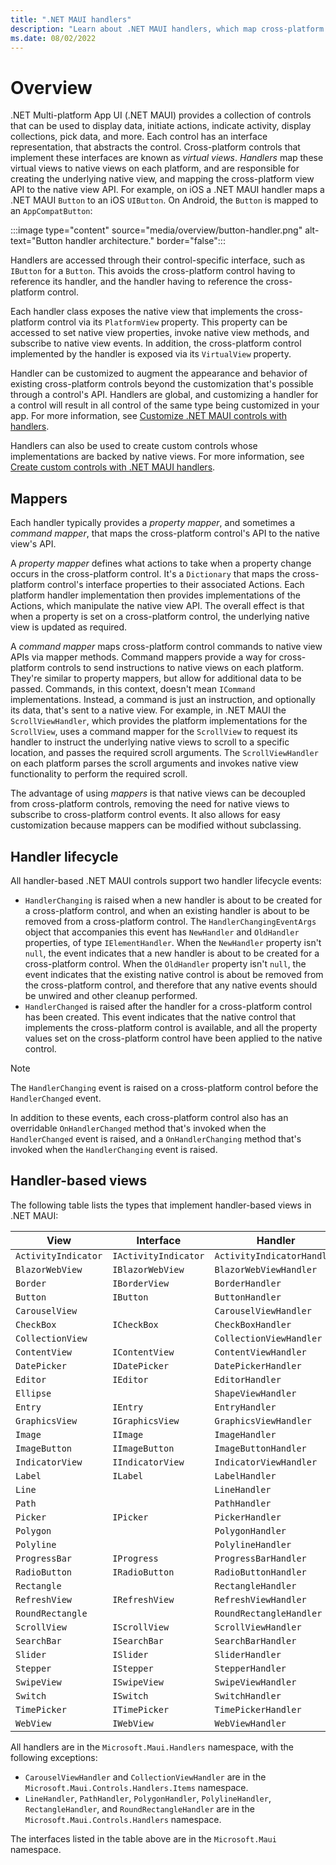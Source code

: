 ```yaml
---
title: ".NET MAUI handlers"
description: "Learn about .NET MAUI handlers, which map cross-platform controls to performant native controls on each platform."
ms.date: 08/02/2022
---
```


# Overview

.NET Multi-platform App UI (.NET MAUI) provides a collection of controls that can be used to display data, initiate actions, indicate activity, display collections, pick data, and more. Each control has an interface representation, that abstracts the control. Cross-platform controls that implement these interfaces are known as *virtual views*. *Handlers* map these virtual views to native views on each platform, and are responsible for creating the underlying native view, and mapping the cross-platform view API to the native view API. For example, on iOS a .NET MAUI handler maps a .NET MAUI `Button` to an iOS `UIButton`. On Android, the `Button` is mapped to an `AppCompatButton`:

:::image type="content" source="media/overview/button-handler.png" alt-text="Button handler architecture." border="false":::

Handlers are accessed through their control-specific interface, such as `IButton` for a `Button`. This avoids the cross-platform control having to reference its handler, and the handler having to reference the cross-platform control.

Each handler class exposes the native view that implements the cross-platform control via its `PlatformView` property. This property can be accessed to set native view properties, invoke native view methods, and subscribe to native view events. In addition, the cross-platform control implemented by the handler is exposed via its `VirtualView` property.

Handler can be customized to augment the appearance and behavior of existing cross-platform controls beyond the customization that's possible through a control's API. Handlers are global, and customizing a handler for a control will result in all control of the same type being customized in your app. For more information, see [Customize .NET MAUI controls with handlers](customize.md).

Handlers can also be used to create custom controls whose implementations are backed by native views. For more information, see [Create custom controls with .NET MAUI handlers](create.md).

## Mappers

Each handler typically provides a *property mapper*, and sometimes a *command mapper*, that maps the cross-platform control's API to the native view's API.

A *property mapper* defines what actions to take when a property change occurs in the cross-platform control. It's a `Dictionary` that maps the cross-platform control's interface properties to their associated Actions. Each platform handler implementation then provides implementations of the Actions, which manipulate the native view API. The overall effect is that when a property is set on a cross-platform control, the underlying native view is updated as required.

A *command mapper* maps cross-platform control commands to native view APIs via mapper methods. Command mappers provide a way for cross-platform controls to send instructions to native views on each platform. They're similar to property mappers, but allow for additional data to be passed. Commands, in this context, doesn't mean `ICommand` implementations. Instead, a command is just an instruction, and optionally its data, that's sent to a native view. For example, in .NET MAUI the `ScrollViewHandler`, which provides the platform implementations for the `ScrollView`, uses a command mapper for the `ScrollView` to request its handler to instruct the underlying native views to scroll to a specific location, and passes the required scroll arguments. The `ScrollViewHandler` on each platform parses the scroll arguments and invokes native view functionality to perform the required scroll.

The advantage of using *mappers* is that native views can be decoupled from cross-platform controls, removing the need for native views to subscribe to cross-platform control events. It also allows for easy customization because mappers can be modified without subclassing.

## Handler lifecycle

All handler-based .NET MAUI controls support two handler lifecycle events:

- `HandlerChanging` is raised when a new handler is about to be created for a cross-platform control, and when an existing handler is about to be removed from a cross-platform control. The `HandlerChangingEventArgs` object that accompanies this event has `NewHandler` and `OldHandler` properties, of type `IElementHandler`. When the `NewHandler` property isn't `null`, the event indicates that a new handler is about to be created for a cross-platform control. When the `OldHandler` property isn't `null`, the event indicates that the existing native control is about be removed from the cross-platform control, and therefore that any native events should be unwired and other cleanup performed.
- `HandlerChanged` is raised after the handler for a cross-platform control has been created. This event indicates that the native control that implements the cross-platform control is available, and all the property values set on the cross-platform control have been applied to the native control.

> [!NOTE]
> The `HandlerChanging` event is raised on a cross-platform control before the `HandlerChanged` event.

In addition to these events, each cross-platform control also has an overridable `OnHandlerChanged` method that's invoked when the `HandlerChanged` event is raised, and a `OnHandlerChanging` method that's invoked when the `HandlerChanging` event is raised.

## Handler-based views

The following table lists the types that implement handler-based views in .NET MAUI:

| View | Interface | Handler | Mapper |
| -- | -- | -- | -- |
| `ActivityIndicator` | `IActivityIndicator` | `ActivityIndicatorHandler` | `Mapper` |
| `BlazorWebView` | `IBlazorWebView` | `BlazorWebViewHandler` | `BlazorWebViewMapper` |
| `Border` | `IBorderView` | `BorderHandler` | `Mapper` |
| `Button` | `IButton` | `ButtonHandler` | `Mapper` |
| `CarouselView` | | `CarouselViewHandler` | `Mapper` |
| `CheckBox` | `ICheckBox` | `CheckBoxHandler` | `Mapper` |
| `CollectionView` |  | `CollectionViewHandler` | `Mapper` |
| `ContentView` | `IContentView` | `ContentViewHandler` | `Mapper` |
| `DatePicker` | `IDatePicker` | `DatePickerHandler` | `Mapper` |
| `Editor` | `IEditor` | `EditorHandler` | `Mapper` |
| `Ellipse` | | `ShapeViewHandler` | `Mapper` |
| `Entry` | `IEntry` | `EntryHandler` | `Mapper` |
| `GraphicsView` | `IGraphicsView` | `GraphicsViewHandler` | `Mapper` |
| `Image` | `IImage` | `ImageHandler` | `Mapper` |
| `ImageButton` | `IImageButton` | `ImageButtonHandler` | `Mapper` |
| `IndicatorView` | `IIndicatorView` | `IndicatorViewHandler` | `Mapper` |
| `Label` | `ILabel` | `LabelHandler` | `Mapper` |
| `Line` | | `LineHandler` | `Mapper` |
| `Path` | | `PathHandler` | `Mapper` |
| `Picker` | `IPicker` | `PickerHandler` | `Mapper` |
| `Polygon` | | `PolygonHandler` | `Mapper` |
| `Polyline` | | `PolylineHandler` | `Mapper` |
| `ProgressBar` | `IProgress` | `ProgressBarHandler` | `Mapper` |
| `RadioButton` | `IRadioButton` | `RadioButtonHandler` | `Mapper` |
| `Rectangle` | | `RectangleHandler` | `Mapper` |
| `RefreshView` | `IRefreshView` | `RefreshViewHandler` | `Mapper` |
| `RoundRectangle` | | `RoundRectangleHandler` | `Mapper` |
| `ScrollView` | `IScrollView` | `ScrollViewHandler` | `Mapper` |
| `SearchBar` | `ISearchBar` | `SearchBarHandler` | `Mapper` |
| `Slider` | `ISlider` | `SliderHandler` | `Mapper` |
| `Stepper` | `IStepper` | `StepperHandler` | `Mapper` |
| `SwipeView` | `ISwipeView` | `SwipeViewHandler` | `Mapper` |
| `Switch` | `ISwitch` | `SwitchHandler` | `Mapper` |
| `TimePicker` | `ITimePicker` | `TimePickerHandler` | `Mapper` |
| `WebView` | `IWebView` | `WebViewHandler` | `Mapper` |

All handlers are in the `Microsoft.Maui.Handlers` namespace, with the following exceptions:

- `CarouselViewHandler` and `CollectionViewHandler` are in the `Microsoft.Maui.Controls.Handlers.Items` namespace.
- `LineHandler`, `PathHandler`, `PolygonHandler`, `PolylineHandler`, `RectangleHandler`, and `RoundRectangleHandler` are in the `Microsoft.Maui.Controls.Handlers` namespace.

The interfaces listed in the table above are in the `Microsoft.Maui` namespace.

<!-- Remove the text above once there are API docs that can be linked into -->
